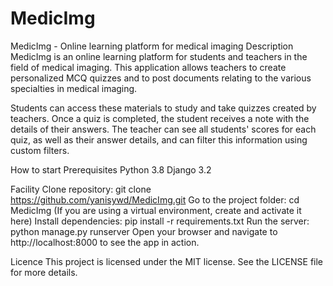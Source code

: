 # MedicImg
MedicImg - Online learning platform for medical imaging
Description
MedicImg is an online learning platform for students and teachers in the field of medical imaging. This application allows teachers to create personalized MCQ quizzes and to post documents relating to the various specialties in medical imaging.

Students can access these materials to study and take quizzes created by teachers. Once a quiz is completed, the student receives a note with the details of their answers. The teacher can see all students' scores for each quiz, as well as their answer details, and can filter this information using custom filters.

How to start
Prerequisites
 Python 3.8
 Django 3.2

Facility
Clone repository: git clone https://github.com/yanisywd/MedicImg.git
Go to the project folder: cd MedicImg
(If you are using a virtual environment, create and activate it here)
Install dependencies: pip install -r requirements.txt
Run the server: python manage.py runserver
Open your browser and navigate to http://localhost:8000 to see the app in action.

Licence
This project is licensed under the MIT license. See the LICENSE file for more details.
